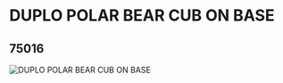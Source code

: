 # DUPLO POLAR BEAR CUB ON BASE
## 75016
![DUPLO POLAR BEAR CUB ON BASE](https://lc-www-live-s.legocdn.com/media/bricks/5/2/4282953.jpg)
